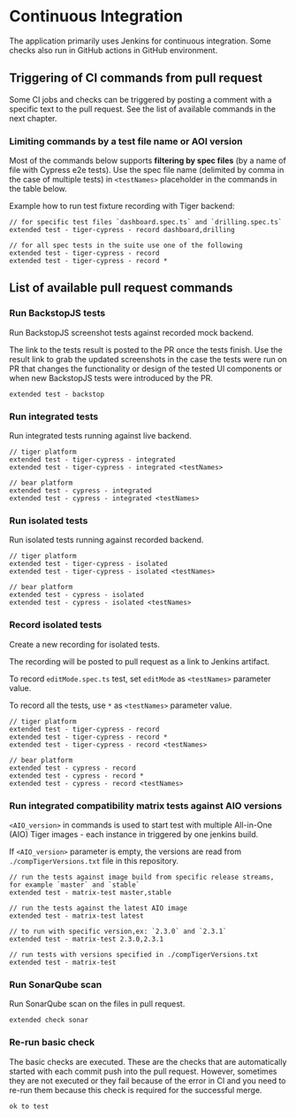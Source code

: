 # Continuous Integration

The application primarily uses Jenkins for continuous integration. Some checks also run in GitHub actions in GitHub environment.

## Triggering of CI commands from pull request

Some CI jobs and checks can be triggered by posting a comment with a specific text to the pull request.
See the list of available commands in the next chapter.

### Limiting commands by a test file name or AOI version

Most of the commands below supports **filtering by spec files** (by a name of file with Cypress e2e tests).
Use the spec file name (delimited by comma in the case of multiple tests) in `<testNames>` placeholder in the
commands in the table below.

Example how to run test fixture recording with Tiger backend:

```
// for specific test files `dashboard.spec.ts` and `drilling.spec.ts`
extended test - tiger-cypress - record dashboard,drilling

// for all spec tests in the suite use one of the following
extended test - tiger-cypress - record
extended test - tiger-cypress - record *
```

## List of available pull request commands

### Run BackstopJS tests

Run BackstopJS screenshot tests against recorded mock backend.

The link to the tests result is posted to the PR once the tests finish. Use the result link to grab the
updated screenshots in the case the tests were run on PR that changes the functionality or design of
the tested UI components or when new BackstopJS tests were introduced by the PR.

```
extended test - backstop
```

### Run integrated tests

Run integrated tests running against live backend.

```
// tiger platform
extended test - tiger-cypress - integrated
extended test - tiger-cypress - integrated <testNames>

// bear platform
extended test - cypress - integrated
extended test - cypress - integrated <testNames>
```

### Run isolated tests

Run isolated tests running against recorded backend.

```
// tiger platform
extended test - tiger-cypress - isolated
extended test - tiger-cypress - isolated <testNames>

// bear platform
extended test - cypress - isolated
extended test - cypress - isolated <testNames>
```

### Record isolated tests

Create a new recording for isolated tests.

The recording will be posted to pull request as a link to Jenkins artifact.

To record `editMode.spec.ts` test, set `editMode` as `<testNames>` parameter value.

To record all the tests, use `*` as `<testNames>` parameter value.

```
// tiger platform
extended test - tiger-cypress - record
extended test - tiger-cypress - record *
extended test - tiger-cypress - record <testNames>

// bear platform
extended test - cypress - record
extended test - cypress - record *
extended test - cypress - record <testNames>
```

### Run integrated compatibility matrix tests against AIO versions

`<AIO_version>` in commands is used to start test with multiple All-in-One (AIO) Tiger images - each
instance in triggered by one jenkins build.

If `<AIO_version>` parameter is empty, the versions are read from `./compTigerVersions.txt` file in
this repository.

```
// run the tests against image build from specific release streams, for example `master` and `stable`
extended test - matrix-test master,stable

// run the tests against the latest AIO image
extended test - matrix-test latest

// to run with specific version,ex: `2.3.0` and `2.3.1`
extended test - matrix-test 2.3.0,2.3.1

// run tests with versions specified in ./compTigerVersions.txt
extended test - matrix-test
```

### Run SonarQube scan

Run SonarQube scan on the files in pull request.

```
extended check sonar
```

### Re-run basic check

The basic checks are executed. These are the checks that are automatically started with each commit push into the pull request. However, sometimes they are not executed or they fail because of the error in CI and you need to re-run them because this check is required for the successful merge.

```
ok to test
```
